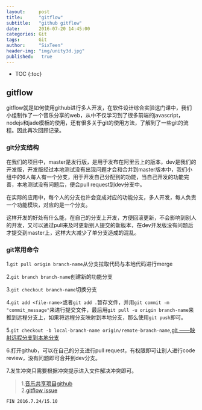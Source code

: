 ```yaml
---
layout:     post
title:      "gitflow"
subtitle:   "github gitflow"
date:       2016-07-20 14:45:00
categories: Git
tags:       Git
author:     "SixTeen"
header-img: "img/unity3d.jpg"
published:   true
---
```


* TOC
{:toc}

## gitflow

gitflow就是如何使用github进行多人开发，在软件设计综合实验这门课中，我们小组制作了一个音乐分享的web，从中不仅学习到了很多前端的javascript，nodejs和jade模板的使用，还有很多关于git的使用方法，了解到了一些git的流程。因此再次回顾记录。

### git分支结构

在我们的项目中，master是发行版，是用于发布在阿里云上的版本，dev是我们的开发版，开发版经过本地测试没有出现问题才会和合并到master版本中，我们小组中的6人每人有一个分支，用于开发自己分配到的功能，当自己开发的功能完善，本地测试没有问题后，便会pull request到dev分支中。

在实际的应用中，每个人的分支也许会变成对应的功能分支，多人开发，每人负责一个功能模块，对应的是一个分支。

这样开发的好处有什么能，在自己的分支上开发，方便回滚更新，不会影响到别人的开发，又可以通过pull来及时更新别人提交的新版本，在dev开发版没有问题后才提交到master上，这样大大减少了单分支造成的混乱。

### git常用命令

1.```git pull origin branch-name```从分支拉取代码与本地代码进行merge

2.```git branch branch-name```创建新的功能分支

3.```git checkout branch-name```切换分支

4.```git add <file-name>```或者```git add .```暂存文件，并用```git commit -m "commit_message"```来进行提交文件，最后用```git pull -u origin branch-name```来推到远程分支上，如果将远程分支映射到本地分支，那么使用```git push```即可。

5.```git checkout -b local-branch-name origin/remote-branch-name```,[git ——映射远程分支到本地分支](http://blog.csdn.net/jikmike/article/details/49737887)

6.打开github，可以在自己的分支进行pull request，有权限即可让别人进行code review，没有问题即可合并到dev分支。

7.发生冲突只需要根据冲突提示进入文件解决冲突即可。

> 1.[音乐共享项目github](https://github.com/ValenW/Online-Studio)<br/>2.[gitflow issue](https://github.com/ValenW/Online-Studio/issues/7)

    FIN 2016.7.24/15.10